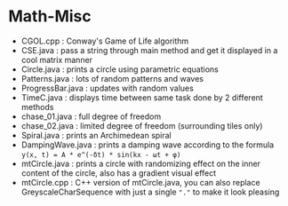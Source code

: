 # Math-Misc

- CGOL.cpp : Conway's Game of Life algorithm 
- CSE.java : pass a string through main method and get it displayed in a cool matrix manner
- Circle.java : prints a circle using parametric equations
- Patterns.java : lots of random patterns and waves
- ProgressBar.java : updates with random values
- TimeC.java : displays time between same task done by 2 different methods
- chase_01.java : full degree of freedom
- chase_02.java : limited degree of freedom (surrounding tiles only)
- Spiral.java : prints an Archimedean spiral
- DampingWave.java : prints a damping wave according to the formula `y(x, t) = A * e^(-δt) * sin(kx - ωt + φ)`
- mtCircle.java : prints a circle with randomizing effect on the inner content of the circle, also has a gradient visual effect
- mtCircle.cpp : C++ version of mtCircle.java, you can also replace GreyscaleCharSequence with just a single `"."` to make it look pleasing
